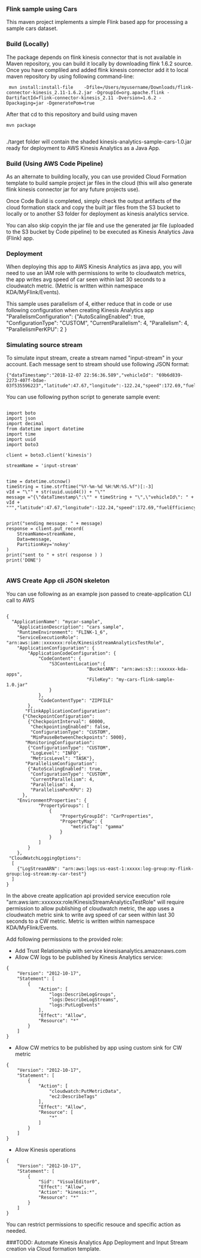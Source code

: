 ### Flink sample using Cars

This maven project implements a simple Flink based app for processing a sample cars dataset.


### Build (Locally)

The package depends on flink kinesis connector that is not available in Maven repository, you can build it
locally by downloading flink 1.6.2 source.
Once you have compliled and added flink kinesis connector add it to local maven repository by using following command-line:

````
 mvn install:install-file    -Dfile=/Users/myusername/Downloads/flink-connector-kinesis_2.11-1.6.2.jar -DgroupId=org.apache.flink -DartifactId=flink-connector-kinesis_2.11 -Dversion=1.6.2 -Dpackaging=jar -DgeneratePom=true

````

After that cd to this repository and build using maven
````
mvn package


````
./target folder will contain the shaded kinesis-analytics-sample-cars-1.0.jar ready for deployment to AWS Kinesis Analytics as a Java App.

### Build (Using AWS Code Pipeline)

As an alternate to building locally, you can use provided Cloud Formation template to build sample project jar files in the cloud (this will also generate  flink kinesis connector jar for any future projects use).

Once Code Build is completed, simply check the output artifacts of the cloud formation stack and copy the built jar files from the S3 bucket to locally or to another S3 folder for deployment as kinesis analytics service.

You can also skip copyin the jar file and use the generated jar file (uploaded to the S3 bucket by Code pipeline) to be executed as Kinesis Analytics Java (Flink) app.


### Deployment
When deploying this app to AWS Kinesis Analytics as java app, you will need to use an IAM role with permissions to write to cloudwatch metrics, the app writes avg speed of car seen within last 30 seconds to a cloudwatch metric. (Metric is written within namespace KDA/MyFlink/Events). 

This sample uses parallelism of 4, either reduce that in code or
use following configuration when creating Kinesis Analytics app
"ParallelismConfiguration": 
        {"AutoScalingEnabled": true, 
         "ConfigurationType": "CUSTOM", 
         "CurrentParallelism": 4, 
         "Parallelism": 4, 
         "ParallelismPerKPU": 2
         }

### Simulating source stream

To simulate input stream, create a stream named "input-stream" in your account.
Each message sent to stream should use following JSON format:


````
{"dataTimestamp":"2018-12-07 22:56:36.589","vehicleId": "69b6d839-2273-407f-bdae-03f535596223","latitude":47.67,"longitude":-122.24,"speed":172.69,"fuelEfficiency":67.21,"destinationLatitude":47.62,"destinationLongitude":-122.11,"hasMoonRoof":true,"engineTemperature":415}
````

You can use following python script to generate sample event:


````

import boto
import json
import decimal
from datetime import datetime
import time
import uuid
import boto3

client = boto3.client('kinesis')

streamName = 'input-stream'


time = datetime.utcnow()
timeString = time.strftime("%Y-%m-%d %H:%M:%S.%f")[:-3]
vId = "\"" + str(uuid.uuid4()) + "\""
message ="{\"dataTimestamp\":\"" + timeString + "\",\"vehicleId\": " + vId + ""","latitude":47.67,"longitude":-122.24,"speed":172.69,"fuelEfficiency":67.21,"destinationLatitude":47.62,"destinationLongitude":-122.11,"hasMoonRoof":true,"engineTemperature":415}"""
 

print("sending message: " + message)
response = client.put_record(
    StreamName=streamName,
    Data=message,
    PartitionKey='nokey'
)
print("sent to " + str( response ) )
print('DONE')


````



### AWS Create App cli JSON skeleton

You can use following as an example json passed to create-application CLI call to AWS


`````

{
  "ApplicationName": "mycar-sample",
    "ApplicationDescription": "cars sample",
    "RuntimeEnvironment": "FLINK-1_6",
    "ServiceExecutionRole": "arn:aws:iam::xxxxxxx:role/KinesisStreamAnalyticsTestRole",
    "ApplicationConfiguration": {
        "ApplicationCodeConfiguration": {
            "CodeContent": {
                "S3ContentLocation":{
                              "BucketARN": "arn:aws:s3:::xxxxxx-kda-apps",
                              "FileKey": "my-cars-flink-sample-1.0.jar"
                }
            },
            "CodeContentType": "ZIPFILE"
        },
       "FlinkApplicationConfiguration": 
      {"CheckpointConfiguration": 
        {"CheckpointInterval": 60000, 
         "CheckpointingEnabled": false, 
         "ConfigurationType": "CUSTOM", 
         "MinPauseBetweenCheckpoints": 5000}, 
       "MonitoringConfiguration": 
        {"ConfigurationType": "CUSTOM", 
         "LogLevel": "INFO", 
         "MetricsLevel": "TASK"}, 
       "ParallelismConfiguration": 
        {"AutoScalingEnabled": true, 
         "ConfigurationType": "CUSTOM", 
         "CurrentParallelism": 4, 
         "Parallelism": 4, 
         "ParallelismPerKPU": 2}
      },
    "EnvironmentProperties": {
            "PropertyGroups": [
                {
                    "PropertyGroupId": "CarProperties", 
                    "PropertyMap": {
                        "metricTag": "gamma"
                    }
                }
            ]
        }
    },
 "CloudWatchLoggingOptions": 
  [
    {"LogStreamARN": "arn:aws:logs:us-east-1:xxxxx:log-group:my-flink-group:log-stream:my-car-test"}
  ]
}

`````
In the above create application api provided service execution role "arn:aws:iam::xxxxxxx:role/KinesisStreamAnalyticsTestRole" will require permission to allow publishing of cloudwatch metric, the app uses a cloudwatch metric sink to write avg speed of car seen within last 30 seconds to a CW metric. Metric is written within namespace KDA/MyFlink/Events.

Add following permissions to the provided role:

* Add Trust Relationship with service kinesisanalytics.amazonaws.com
* Allow CW logs to be published by Kinesis Analytics service:
````
{
    "Version": "2012-10-17",
    "Statement": [
        {
            "Action": [
                "logs:DescribeLogGroups",
                "logs:DescribeLogStreams",
                "logs:PutLogEvents"
            ],
            "Effect": "Allow",
            "Resource": "*"
        }
    ]
}
````
* Allow CW metrics to be published by app using custom sink for CW metric
````
{
    "Version": "2012-10-17",
    "Statement": [
        {
            "Action": [
                "cloudwatch:PutMetricData",
                "ec2:DescribeTags"
            ],
            "Effect": "Allow",
            "Resource": [
                "*"
            ]
        }
    ]
}
````
* Allow Kinesis operations
````
{
    "Version": "2012-10-17",
    "Statement": [
        {
            "Sid": "VisualEditor0",
            "Effect": "Allow",
            "Action": "kinesis:*",
            "Resource": "*"
        }
    ]
}
````

You can restrict permissions to specific resouce and specific action as needed.

###TODO: 
Automate Kinesis Analytics App Deployment and Input Stream creation via Cloud formation template.
